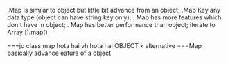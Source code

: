 
.Map is similar to object but little bit advance from an object;
.Map Key any data type (object can have string key only);
. Map has more features which don't have in object;
. Map has better performance than object;                  iterate to Array [].map()

===jo class map hota hai vh hota hai OBJECT k alternative
===Map basically advance eature of a object 